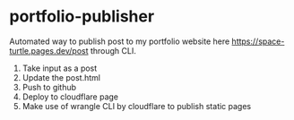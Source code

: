 # portfolio-publisher
Automated way to publish post to my portfolio website here https://space-turtle.pages.dev/post through CLI. 

1. Take input as a post
2. Update the post.html
3. Push to github
4. Deploy to cloudflare page
5. Make use of wrangle CLI by cloudflare to publish static pages 
